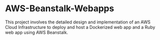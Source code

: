 # AWS-Beanstalk-Webapps
This project involves the detailed design and implementation of an AWS Cloud Infrastructure to deploy and host a Dockerized web app and a Ruby web app using AWS Beanstalk.
